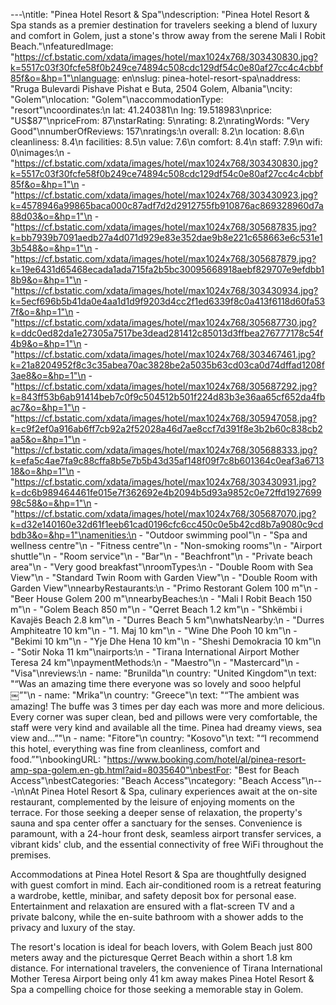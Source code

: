---\ntitle: "Pinea Hotel Resort & Spa"\ndescription: "Pinea Hotel Resort & Spa stands as a premier destination for travelers seeking a blend of luxury and comfort in Golem, just a stone's throw away from the serene Mali I Robit Beach."\nfeaturedImage: "https://cf.bstatic.com/xdata/images/hotel/max1024x768/303430830.jpg?k=5517c03f30fcfe58f0b249ce74894c508cdc129df54c0e80af27cc4c4cbbf85f&o=&hp=1"\nlanguage: en\nslug: pinea-hotel-resort-spa\naddress: "Rruga Bulevardi Pishave Pishat e Buta, 2504 Golem, Albania"\ncity: "Golem"\nlocation: "Golem"\naccommodationType: "resort"\ncoordinates:\n  lat: 41.240381\n  lng: 19.518983\nprice: "US$87"\npriceFrom: 87\nstarRating: 5\nrating: 8.2\nratingWords: "Very Good"\nnumberOfReviews: 157\nratings:\n  overall: 8.2\n  location: 8.6\n  cleanliness: 8.4\n  facilities: 8.5\n  value: 7.6\n  comfort: 8.4\n  staff: 7.9\n  wifi: 0\nimages:\n  - "https://cf.bstatic.com/xdata/images/hotel/max1024x768/303430830.jpg?k=5517c03f30fcfe58f0b249ce74894c508cdc129df54c0e80af27cc4c4cbbf85f&o=&hp=1"\n  - "https://cf.bstatic.com/xdata/images/hotel/max1024x768/303430923.jpg?k=4578946a99865baca000c87adf7d2d2912755fb910876ac869328960d7a88d03&o=&hp=1"\n  - "https://cf.bstatic.com/xdata/images/hotel/max1024x768/305687835.jpg?k=bb7939b7091aedb27a4d071d929e83e352dae9b8e221c658663e6c531e13b548&o=&hp=1"\n  - "https://cf.bstatic.com/xdata/images/hotel/max1024x768/305687879.jpg?k=19e6431d65468ecada1ada715fa2b5bc30095668918aebf829707e9efdbb18b9&o=&hp=1"\n  - "https://cf.bstatic.com/xdata/images/hotel/max1024x768/303430934.jpg?k=5ecf696b5b41da0e4aa1d1d9f9203d4cc2f1ed6339f8c0a413f6118d60fa537f&o=&hp=1"\n  - "https://cf.bstatic.com/xdata/images/hotel/max1024x768/305687730.jpg?k=ddc0ed82da1e27305a7517be3dead281412c85013d3ffbea276777178c54f4b9&o=&hp=1"\n  - "https://cf.bstatic.com/xdata/images/hotel/max1024x768/303467461.jpg?k=21a8204952f8c3c35abea70ac3828be2a5035b63cd03ca0d74dffad1208f3ae8&o=&hp=1"\n  - "https://cf.bstatic.com/xdata/images/hotel/max1024x768/305687292.jpg?k=843ff53b6ab91414beb7c0f9c504512b501f224d83b3e36aa65cf652da4fbac7&o=&hp=1"\n  - "https://cf.bstatic.com/xdata/images/hotel/max1024x768/305947058.jpg?k=c9f2ef0a916ab6ff7cb92a2f52028a46d7ae8ccf7d391f8e3b2b60c838cb2aa5&o=&hp=1"\n  - "https://cf.bstatic.com/xdata/images/hotel/max1024x768/305688333.jpg?k=efa5c4ae7fa9c88cffa8b5e7b5b43d35af148f09f7c8b601364c0eaf3a671318&o=&hp=1"\n  - "https://cf.bstatic.com/xdata/images/hotel/max1024x768/303430931.jpg?k=dc6b989464461fe015e7f362692e4b2094b5d93a9852c0e72ffd192769998c58&o=&hp=1"\n  - "https://cf.bstatic.com/xdata/images/hotel/max1024x768/305687070.jpg?k=d32e140160e32d61f1eeb61cad0196cfc6cc450c0e5b42cd8b7a9080c9cdbdb3&o=&hp=1"\namenities:\n  - "Outdoor swimming pool"\n  - "Spa and wellness centre"\n  - "Fitness centre"\n  - "Non-smoking rooms"\n  - "Airport shuttle"\n  - "Room service"\n  - "Bar"\n  - "Beachfront"\n  - "Private beach area"\n  - "Very good breakfast"\nroomTypes:\n  - "Double Room with Sea View"\n  - "Standard Twin Room with Garden View"\n  - "Double Room with Garden View"\nnearbyRestaurants:\n  - "Primo Restorant Golem 100 m"\n  - "Beer House Golem 200 m"\nnearbyBeaches:\n  - "Mali I Robit Beach 150 m"\n  - "Golem Beach 850 m"\n  - "Qerret Beach 1.2 km"\n  - "Shkëmbi i Kavajës Beach 2.8 km"\n  - "Durres Beach 5 km"\nwhatsNearby:\n  - "Durres Amphiteatre 10 km"\n  - "1. Maj 10 km"\n  - "Wine Dhe Pooh 10 km"\n  - "Bekimi 10 km"\n  - "Yje Dhe Hena 10 km"\n  - "Sheshi Demokracia 10 km"\n  - "Sotir Noka 11 km"\nairports:\n  - "Tirana International Airport Mother Teresa 24 km"\npaymentMethods:\n  - "Maestro"\n  - "Mastercard"\n  - "Visa"\nreviews:\n  - name: "Brunilda"\n    country: "United Kingdom"\n    text: "“Was an amazing time there everyone was so lovely and sooo helpful ￼”"\n  - name: "Mrika"\n    country: "Greece"\n    text: "“The ambient was amazing! The buffe was 3 times per day each was more and more delicious. Every corner was super clean, bed and pillows were very comfortable, the staff were very kind and available all the time. Pinea had dreamy views, sea view and...”"\n  - name: "Fitore"\n    country: "Kosovo"\n    text: "“I recommend this hotel, everything was fine from cleanliness, comfort and food.”"\nbookingURL: "https://www.booking.com/hotel/al/pinea-resort-amp-spa-golem.en-gb.html?aid=8035640"\nbestFor: "Best for Beach Access"\nbestCategories: "Beach Access"\ncategory: "Beach Access"\n---\n\nAt Pinea Hotel Resort & Spa, culinary experiences await at the on-site restaurant, complemented by the leisure of enjoying moments on the terrace. For those seeking a deeper sense of relaxation, the property's sauna and spa center offer a sanctuary for the senses. Convenience is paramount, with a 24-hour front desk, seamless airport transfer services, a vibrant kids' club, and the essential connectivity of free WiFi throughout the premises.

Accommodations at Pinea Hotel Resort & Spa are thoughtfully designed with guest comfort in mind. Each air-conditioned room is a retreat featuring a wardrobe, kettle, minibar, and safety deposit box for personal ease. Entertainment and relaxation are ensured with a flat-screen TV and a private balcony, while the en-suite bathroom with a shower adds to the privacy and luxury of the stay.

The resort's location is ideal for beach lovers, with Golem Beach just 800 meters away and the picturesque Qerret Beach within a short 1.8 km distance. For international travelers, the convenience of Tirana International Mother Teresa Airport being only 41 km away makes Pinea Hotel Resort & Spa a compelling choice for those seeking a memorable stay in Golem.